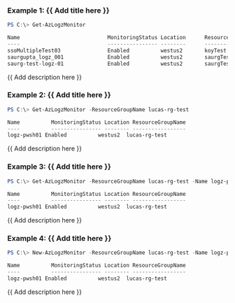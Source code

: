 ### Example 1: {{ Add title here }}
```powershell
PS C:\> Get-AzLogzMonitor

Name                            MonitoringStatus Location      ResourceGroupName
----                            ---------------- --------      -----------------
ssoMultipleTest03               Enabled          westus2       koyTest
saurgupta_logz_001              Enabled          westus2       saurgTest
saurg-test-logz-01              Enabled          westus2       saurgTest
```

{{ Add description here }}

### Example 2: {{ Add title here }}
```powershell
PS C:\> Get-AzLogzMonitor -ResourceGroupName lucas-rg-test

Name          MonitoringStatus Location ResourceGroupName
----          ---------------- -------- -----------------
logz-pwsh01 Enabled          westus2  lucas-rg-test
```

{{ Add description here }}

### Example 3: {{ Add title here }}
```powershell
PS C:\> Get-AzLogzMonitor -ResourceGroupName lucas-rg-test -Name logz-pwsh01

Name          MonitoringStatus Location ResourceGroupName
----          ---------------- -------- -----------------
logz-pwsh01 Enabled          westus2  lucas-rg-test
```

{{ Add description here }}

### Example 4: {{ Add title here }}
```powershell
PS C:\> New-AzLogzMonitor -ResourceGroupName lucas-rg-test -Name logz-pwsh01 -Location 'westus2' -PlanBillingCycle 'Monthly' -PlanUsageType 'PAYG' -PlanEffectiveDate (Get-Date -AsUTC) -UserInfoEmailAddress 'xxxxx@microsoft.com' -UserInfoPhoneNumber 'xxxxxxxx' -UserInfoFirstName 'xxx' -UserInfoLastName 'xxx' | Get-AzLogzMonitor

Name          MonitoringStatus Location ResourceGroupName
----          ---------------- -------- -----------------
logz-pwsh01 Enabled          westus2  lucas-rg-test
```

{{ Add description here }}